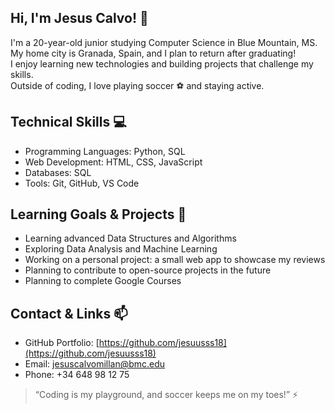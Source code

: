 ## Hi, I'm Jesus Calvo! 👋

I'm a 20-year-old junior studying Computer Science in Blue Mountain, MS.  
My home city is Granada, Spain, and I plan to return after graduating!  
I enjoy learning new technologies and building projects that challenge my skills.  
Outside of coding, I love playing soccer ⚽ and staying active.

## Technical Skills 💻

- Programming Languages: Python, SQL  
- Web Development: HTML, CSS, JavaScript  
- Databases: SQL  
- Tools: Git, GitHub, VS Code  

## Learning Goals & Projects 🎯

- Learning advanced Data Structures and Algorithms  
- Exploring Data Analysis and Machine Learning  
- Working on a personal project: a small web app to showcase my reviews  
- Planning to contribute to open-source projects in the future  
- Planning to complete Google Courses  

## Contact & Links 📫

- GitHub Portfolio: [https://github.com/jesuusss18](https://github.com/jesuusss18)  
- Email: jesuscalvomillan@bmc.edu  
- Phone: +34 648 98 12 75  

> “Coding is my playground, and soccer keeps me on my toes!” ⚡
